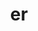 ---
title: "er"
layout: cache
categories: [package, develop]
meta: {"compilers": ["cce@18.0.0", "gcc@10.3.0", "gcc@11.1.0", "gcc@11.4.0", "gcc@7.5.0", "gcc@9.4.0", "intel-oneapi-compilers@2024.2.1", "intel-oneapi-compilers@2025.1.0"], "num_specs": 101, "num_specs_by_stack": {"data-vis-sdk": 12, "e4s": 24, "e4s-cray-rhel": 7, "e4s-cray-sles": 2, "e4s-neoverse-v2": 24, "e4s-neoverse_v1": 6, "e4s-oneapi": 12, "e4s-power": 1, "radiuss": 13, "root": 101}, "oss": ["rhel8", "sle_hpc15", "ubuntu18.04", "ubuntu20.04", "ubuntu22.04"], "platforms": ["linux"], "stacks": ["data-vis-sdk", "e4s", "e4s-cray-rhel", "e4s-cray-sles", "e4s-neoverse-v2", "e4s-neoverse_v1", "e4s-oneapi", "e4s-power", "radiuss", "root"], "targets": ["neoverse_v1", "neoverse_v2", "ppc64le", "x86_64_v3", "x86_64_v4"], "versions": ["0.5.0"]}
spec_details: [{"compiler": "gcc@11.4.0", "hash": "2bzcpzd5lpdesthblhmlgdvbjo4gg6mb", "os": "ubuntu22.04", "platform": "linux", "size": "-", "stacks": ["e4s", "root"], "target": "x86_64_v3", "variants": ["build_system=cmake", "build_type=Release", "generator=make", "~ipo", "+shared"], "versions": ["0.5.0"]}, {"compiler": "gcc@11.4.0", "hash": "2jixw6ahhxn6plqanivttjhu3tp5x4tw", "os": "ubuntu22.04", "platform": "linux", "size": "-", "stacks": ["e4s", "root"], "target": "x86_64_v3", "variants": ["build_system=cmake", "build_type=Release", "generator=make", "~ipo", "+shared"], "versions": ["0.5.0"]}, {"compiler": "gcc@11.1.0", "hash": "357fzefmbumtwgtqvechqqjv4zkrnyij", "os": "ubuntu20.04", "platform": "linux", "size": "-", "stacks": ["data-vis-sdk", "root"], "target": "x86_64_v3", "variants": ["build_system=cmake", "build_type=Release", "generator=make", "~ipo", "+shared"], "versions": ["0.5.0"]}, {"compiler": "gcc@11.4.0", "hash": "3hr6xkjeordnzgb4x6ajrm6ts7j2d4zs", "os": "ubuntu22.04", "platform": "linux", "size": "-", "stacks": ["e4s-neoverse-v2", "root"], "target": "neoverse_v2", "variants": ["build_system=cmake", "build_type=Release", "generator=make", "~ipo", "+shared"], "versions": ["0.5.0"]}, {"compiler": "gcc@11.4.0", "hash": "3odcqo72whsybgqbremueqjw3f2cijd6", "os": "ubuntu22.04", "platform": "linux", "size": "-", "stacks": ["e4s-neoverse-v2", "root"], "target": "neoverse_v2", "variants": ["build_system=cmake", "build_type=Release", "generator=make", "~ipo", "+shared"], "versions": ["0.5.0"]}, {"compiler": "gcc@11.4.0", "hash": "3sfc3flopfz5dya6r5xat4fnhdbmvn2g", "os": "ubuntu22.04", "platform": "linux", "size": "-", "stacks": ["e4s", "root"], "target": "x86_64_v3", "variants": ["build_system=cmake", "build_type=Release", "generator=make", "~ipo", "+shared"], "versions": ["0.5.0"]}, {"compiler": "gcc@11.4.0", "hash": "4gubksr2673a2rkrdf4mxh7x4qrr4i4f", "os": "ubuntu22.04", "platform": "linux", "size": "-", "stacks": ["e4s-neoverse-v2", "root"], "target": "neoverse_v2", "variants": ["build_system=cmake", "build_type=Release", "generator=make", "~ipo", "+shared"], "versions": ["0.5.0"]}, {"compiler": "gcc@11.4.0", "hash": "4idboke3k2u7dghu3el3z3hwlk2vkkyi", "os": "ubuntu22.04", "platform": "linux", "size": "-", "stacks": ["e4s-neoverse-v2", "root"], "target": "neoverse_v2", "variants": ["build_system=cmake", "build_type=Release", "generator=make", "~ipo", "+shared"], "versions": ["0.5.0"]}, {"compiler": "intel-oneapi-compilers@2025.1.0", "hash": "4shdv73x3h6qlgv7l7jxaonsnybz6y5v", "os": "ubuntu22.04", "platform": "linux", "size": "-", "stacks": ["e4s-oneapi", "root"], "target": "x86_64_v3", "variants": ["build_system=cmake", "build_type=Release", "generator=make", "~ipo", "+shared"], "versions": ["0.5.0"]}, {"compiler": "gcc@11.4.0", "hash": "4xxdqgz2zoidxk4fk7jg2yccaqxx7ga7", "os": "ubuntu22.04", "platform": "linux", "size": "-", "stacks": ["e4s", "root"], "target": "x86_64_v3", "variants": ["build_system=cmake", "build_type=Release", "generator=make", "~ipo", "+shared"], "versions": ["0.5.0"]}, {"compiler": "gcc@10.3.0", "hash": "56aknyannbbxnhpym5uf3zycofgltvq6", "os": "sle_hpc15", "platform": "linux", "size": "-", "stacks": ["e4s-cray-sles", "root"], "target": "x86_64_v4", "variants": ["build_system=cmake", "build_type=Release", "generator=make", "~ipo", "+shared"], "versions": ["0.5.0"]}, {"compiler": "gcc@7.5.0", "hash": "5irgdwgai4ht3fnc3mj4htgz42aocrpt", "os": "ubuntu18.04", "platform": "linux", "size": "-", "stacks": ["radiuss", "root"], "target": "x86_64_v3", "variants": ["build_system=cmake", "build_type=Release", "generator=make", "~ipo", "+shared"], "versions": ["0.5.0"]}, {"compiler": "gcc@11.4.0", "hash": "5qbmapxxdncarbgl6ksmluhynm4pvxr6", "os": "ubuntu22.04", "platform": "linux", "size": "-", "stacks": ["e4s-neoverse-v2", "root"], "target": "neoverse_v2", "variants": ["build_system=cmake", "build_type=Release", "generator=make", "~ipo", "+shared"], "versions": ["0.5.0"]}, {"compiler": "gcc@11.4.0", "hash": "5sztblyyad33xbqqezeopuor6ycfrl32", "os": "ubuntu22.04", "platform": "linux", "size": "-", "stacks": ["e4s-neoverse_v1", "root"], "target": "neoverse_v1", "variants": ["build_system=cmake", "build_type=Release", "generator=make", "~ipo", "+shared"], "versions": ["0.5.0"]}, {"compiler": "gcc@11.1.0", "hash": "6334hmxjt5ops2h3yta6vk5klcbhhc7m", "os": "ubuntu20.04", "platform": "linux", "size": "-", "stacks": ["data-vis-sdk", "root"], "target": "x86_64_v3", "variants": ["build_system=cmake", "build_type=Release", "generator=make", "~ipo", "+shared"], "versions": ["0.5.0"]}, {"compiler": "gcc@11.4.0", "hash": "6an67o6vaecl5catycked6hvbaprcicl", "os": "ubuntu22.04", "platform": "linux", "size": "-", "stacks": ["e4s-neoverse_v1", "root"], "target": "neoverse_v1", "variants": ["build_system=cmake", "build_type=Release", "generator=make", "~ipo", "+shared"], "versions": ["0.5.0"]}, {"compiler": "gcc@11.4.0", "hash": "6mjplsf4w2umcj6lv323jhqzhk5lkfvd", "os": "ubuntu22.04", "platform": "linux", "size": "-", "stacks": ["e4s", "root"], "target": "x86_64_v3", "variants": ["build_system=cmake", "build_type=Release", "generator=make", "~ipo", "+shared"], "versions": ["0.5.0"]}, {"compiler": "gcc@7.5.0", "hash": "6nr433ubzp52xn7luyolbx44fgnta35g", "os": "ubuntu18.04", "platform": "linux", "size": "-", "stacks": ["radiuss", "root"], "target": "x86_64_v3", "variants": ["build_system=cmake", "build_type=Release", "generator=make", "~ipo", "+shared"], "versions": ["0.5.0"]}, {"compiler": "gcc@11.4.0", "hash": "6r6kiw4iogb5upc6wwmegsut6gna7uy7", "os": "ubuntu22.04", "platform": "linux", "size": "-", "stacks": ["e4s", "root"], "target": "x86_64_v3", "variants": ["build_system=cmake", "build_type=Release", "generator=make", "~ipo", "+shared"], "versions": ["0.5.0"]}, {"compiler": "gcc@11.1.0", "hash": "a7i6s4c23ib5oimd6pidlwyhmu7lqzgb", "os": "ubuntu20.04", "platform": "linux", "size": "-", "stacks": ["data-vis-sdk", "root"], "target": "x86_64_v3", "variants": ["build_system=cmake", "build_type=Release", "generator=make", "~ipo", "+shared"], "versions": ["0.5.0"]}, {"compiler": "intel-oneapi-compilers@2024.2.1", "hash": "aqi273h56bqsr7cmu4k2uv5shq6x5pq3", "os": "ubuntu22.04", "platform": "linux", "size": "-", "stacks": ["e4s-oneapi", "root"], "target": "x86_64_v3", "variants": ["build_system=cmake", "build_type=Release", "generator=make", "~ipo", "+shared"], "versions": ["0.5.0"]}, {"compiler": "gcc@11.4.0", "hash": "askkppv2v6i27fooqzqs4fdvzwtlssgk", "os": "ubuntu22.04", "platform": "linux", "size": "-", "stacks": ["e4s", "root"], "target": "x86_64_v3", "variants": ["build_system=cmake", "build_type=Release", "generator=make", "~ipo", "+shared"], "versions": ["0.5.0"]}, {"compiler": "gcc@11.4.0", "hash": "au3qbonyhow66dvyc73xnub6xivo7slf", "os": "ubuntu22.04", "platform": "linux", "size": "-", "stacks": ["e4s", "root"], "target": "x86_64_v3", "variants": ["build_system=cmake", "build_type=Release", "generator=make", "~ipo", "+shared"], "versions": ["0.5.0"]}, {"compiler": "gcc@11.4.0", "hash": "b24jcpooy4fsf4jsicmsvfzmysitwo7q", "os": "ubuntu22.04", "platform": "linux", "size": "-", "stacks": ["e4s", "root"], "target": "x86_64_v3", "variants": ["build_system=cmake", "build_type=Release", "generator=make", "~ipo", "+shared"], "versions": ["0.5.0"]}, {"compiler": "intel-oneapi-compilers@2024.2.1", "hash": "bdgghweppedfc3mv65nq36we4kkher3z", "os": "ubuntu22.04", "platform": "linux", "size": "-", "stacks": ["e4s-oneapi", "root"], "target": "x86_64_v3", "variants": ["build_system=cmake", "build_type=Release", "generator=make", "~ipo", "+shared"], "versions": ["0.5.0"]}, {"compiler": "gcc@7.5.0", "hash": "bmbh7gyf5ikyjibxtg4l7rw44wjdex6w", "os": "ubuntu18.04", "platform": "linux", "size": "-", "stacks": ["radiuss", "root"], "target": "x86_64_v3", "variants": ["build_system=cmake", "build_type=Release", "generator=make", "~ipo", "+shared"], "versions": ["0.5.0"]}, {"compiler": "gcc@11.4.0", "hash": "bybyznmrce2v2y6qifognzeokssulxvx", "os": "ubuntu22.04", "platform": "linux", "size": "-", "stacks": ["e4s-neoverse-v2", "root"], "target": "neoverse_v2", "variants": ["build_system=cmake", "build_type=Release", "generator=make", "~ipo", "+shared"], "versions": ["0.5.0"]}, {"compiler": "gcc@11.4.0", "hash": "c5oxnxdbnzcb3ujf3zuthk53oetsjhji", "os": "ubuntu22.04", "platform": "linux", "size": "-", "stacks": ["e4s-neoverse_v1", "root"], "target": "neoverse_v1", "variants": ["build_system=cmake", "build_type=Release", "generator=make", "~ipo", "+shared"], "versions": ["0.5.0"]}, {"compiler": "gcc@11.4.0", "hash": "dfrzlazdz2m6ib2ugreb3irw4xg6qlyl", "os": "ubuntu22.04", "platform": "linux", "size": "-", "stacks": ["e4s", "root"], "target": "x86_64_v3", "variants": ["build_system=cmake", "build_type=Release", "generator=make", "~ipo", "+shared"], "versions": ["0.5.0"]}, {"compiler": "gcc@11.4.0", "hash": "du5vpk7oscogh4z32akr3usyhsk3fdtc", "os": "ubuntu22.04", "platform": "linux", "size": "-", "stacks": ["e4s-neoverse-v2", "root"], "target": "neoverse_v2", "variants": ["build_system=cmake", "build_type=Release", "generator=make", "~ipo", "+shared"], "versions": ["0.5.0"]}, {"compiler": "gcc@11.4.0", "hash": "e5u5vybks7q6shdftmylmmnvrxxxtwve", "os": "ubuntu22.04", "platform": "linux", "size": "-", "stacks": ["e4s", "root"], "target": "x86_64_v3", "variants": ["build_system=cmake", "build_type=Release", "generator=make", "~ipo", "+shared"], "versions": ["0.5.0"]}, {"compiler": "gcc@11.4.0", "hash": "ekio75brbzbcbmm7sf4wftjzdztchqvx", "os": "ubuntu22.04", "platform": "linux", "size": "-", "stacks": ["e4s", "root"], "target": "x86_64_v3", "variants": ["build_system=cmake", "build_type=Release", "generator=make", "~ipo", "+shared"], "versions": ["0.5.0"]}, {"compiler": "gcc@10.3.0", "hash": "eqbddfbkgj36jckqmj4zitzfwdz4txac", "os": "sle_hpc15", "platform": "linux", "size": "-", "stacks": ["e4s-cray-sles", "root"], "target": "x86_64_v4", "variants": ["build_system=cmake", "build_type=Release", "generator=make", "~ipo", "+shared"], "versions": ["0.5.0"]}, {"compiler": "cce@18.0.0", "hash": "f3uytv5w6x62izo4k73ejxrlaq747sqd", "os": "rhel8", "platform": "linux", "size": "-", "stacks": ["e4s-cray-rhel", "root"], "target": "x86_64_v3", "variants": ["build_system=cmake", "build_type=Release", "generator=make", "~ipo", "+shared"], "versions": ["0.5.0"]}, {"compiler": "gcc@11.1.0", "hash": "ff3yww7qu6drn2ogzekebruu54mgccli", "os": "ubuntu20.04", "platform": "linux", "size": "-", "stacks": ["data-vis-sdk", "root"], "target": "x86_64_v3", "variants": ["build_system=cmake", "build_type=Release", "generator=make", "~ipo", "+shared"], "versions": ["0.5.0"]}, {"compiler": "gcc@7.5.0", "hash": "fs3hxpyl6m4lpqprwpmfmlt5ayvfknrc", "os": "ubuntu18.04", "platform": "linux", "size": "-", "stacks": ["radiuss", "root"], "target": "x86_64_v3", "variants": ["build_system=cmake", "build_type=Release", "generator=make", "~ipo", "+shared"], "versions": ["0.5.0"]}, {"compiler": "intel-oneapi-compilers@2024.2.1", "hash": "fuaswxdjctgmtrv3rbuy4b4v5zl4fyrg", "os": "ubuntu22.04", "platform": "linux", "size": "-", "stacks": ["e4s-oneapi", "root"], "target": "x86_64_v3", "variants": ["build_system=cmake", "build_type=Release", "generator=make", "~ipo", "+shared"], "versions": ["0.5.0"]}, {"compiler": "intel-oneapi-compilers@2025.1.0", "hash": "gsbugbbca6jxjg6mkjywee4ld5nvo4rs", "os": "ubuntu22.04", "platform": "linux", "size": "-", "stacks": ["e4s-oneapi", "root"], "target": "x86_64_v3", "variants": ["build_system=cmake", "build_type=Release", "generator=make", "~ipo", "+shared"], "versions": ["0.5.0"]}, {"compiler": "gcc@11.4.0", "hash": "h4emqlkwrhubqwlq3ggmuoozizf3kdqv", "os": "ubuntu22.04", "platform": "linux", "size": "-", "stacks": ["e4s-neoverse-v2", "root"], "target": "neoverse_v2", "variants": ["build_system=cmake", "build_type=Release", "generator=make", "~ipo", "+shared"], "versions": ["0.5.0"]}, {"compiler": "gcc@11.1.0", "hash": "i2cvzhd3qvazd43fkmqz2nhuu5s3423j", "os": "ubuntu20.04", "platform": "linux", "size": "-", "stacks": ["data-vis-sdk", "root"], "target": "x86_64_v3", "variants": ["build_system=cmake", "build_type=Release", "generator=make", "~ipo", "+shared"], "versions": ["0.5.0"]}, {"compiler": "gcc@11.4.0", "hash": "ijtc3kii2m7ztjqzawb75hpbav2hazwf", "os": "ubuntu22.04", "platform": "linux", "size": "-", "stacks": ["e4s-neoverse-v2", "root"], "target": "neoverse_v2", "variants": ["build_system=cmake", "build_type=Release", "generator=make", "~ipo", "+shared"], "versions": ["0.5.0"]}, {"compiler": "gcc@11.4.0", "hash": "jb6sn2teltwt2jrn7fgffjuvtrx227wm", "os": "ubuntu22.04", "platform": "linux", "size": "-", "stacks": ["e4s-neoverse-v2", "root"], "target": "neoverse_v2", "variants": ["build_system=cmake", "build_type=Release", "generator=make", "~ipo", "+shared"], "versions": ["0.5.0"]}, {"compiler": "gcc@11.4.0", "hash": "jt4n5kykqb73d72op76yfvbubnb66lnc", "os": "ubuntu22.04", "platform": "linux", "size": "-", "stacks": ["e4s", "root"], "target": "x86_64_v3", "variants": ["build_system=cmake", "build_type=Release", "generator=make", "~ipo", "+shared"], "versions": ["0.5.0"]}, {"compiler": "gcc@11.4.0", "hash": "jzaprh7xwplxxyh3bdt2lmwzeqvp3jmm", "os": "ubuntu22.04", "platform": "linux", "size": "-", "stacks": ["e4s-neoverse-v2", "root"], "target": "neoverse_v2", "variants": ["build_system=cmake", "build_type=Release", "generator=make", "~ipo", "+shared"], "versions": ["0.5.0"]}, {"compiler": "gcc@11.4.0", "hash": "kajmpn4g6rgahsvgzp2zbmjohvixslov", "os": "ubuntu22.04", "platform": "linux", "size": "-", "stacks": ["e4s-neoverse-v2", "root"], "target": "neoverse_v2", "variants": ["build_system=cmake", "build_type=Release", "generator=make", "~ipo", "+shared"], "versions": ["0.5.0"]}, {"compiler": "gcc@11.4.0", "hash": "kxbarwv3dxifz4gg2ibyyrsfh3leukcw", "os": "ubuntu22.04", "platform": "linux", "size": "-", "stacks": ["e4s", "root"], "target": "x86_64_v3", "variants": ["build_system=cmake", "build_type=Release", "generator=make", "~ipo", "+shared"], "versions": ["0.5.0"]}, {"compiler": "cce@18.0.0", "hash": "las5zbg2zquqgruj6bjvfbzffszut26p", "os": "rhel8", "platform": "linux", "size": "-", "stacks": ["e4s-cray-rhel", "root"], "target": "x86_64_v3", "variants": ["build_system=cmake", "build_type=Release", "generator=make", "~ipo", "+shared"], "versions": ["0.5.0"]}, {"compiler": "gcc@7.5.0", "hash": "lbj7t4c6ps7ufhckf6agod3he4hzhqf7", "os": "ubuntu18.04", "platform": "linux", "size": "-", "stacks": ["radiuss", "root"], "target": "x86_64_v3", "variants": ["build_system=cmake", "build_type=Release", "generator=make", "~ipo", "+shared"], "versions": ["0.5.0"]}, {"compiler": "cce@18.0.0", "hash": "li23zy4jajffhqz3or5phki3njih5tdy", "os": "rhel8", "platform": "linux", "size": "-", "stacks": ["e4s-cray-rhel", "root"], "target": "x86_64_v3", "variants": ["build_system=cmake", "build_type=Release", "generator=make", "~ipo", "+shared"], "versions": ["0.5.0"]}, {"compiler": "gcc@11.4.0", "hash": "ls372g2qnomixd2ayjfv2lpil4fllzfr", "os": "ubuntu22.04", "platform": "linux", "size": "-", "stacks": ["e4s-neoverse-v2", "root"], "target": "neoverse_v2", "variants": ["build_system=cmake", "build_type=Release", "generator=make", "~ipo", "+shared"], "versions": ["0.5.0"]}, {"compiler": "gcc@11.4.0", "hash": "lzya7bjopqa3np5goxbg4rrrm3jqzsrc", "os": "ubuntu22.04", "platform": "linux", "size": "-", "stacks": ["e4s-neoverse_v1", "root"], "target": "neoverse_v1", "variants": ["build_system=cmake", "build_type=Release", "generator=make", "~ipo", "+shared"], "versions": ["0.5.0"]}, {"compiler": "gcc@11.4.0", "hash": "mebjd7sirci25c4ojyqjn76vhbibhvdq", "os": "ubuntu22.04", "platform": "linux", "size": "-", "stacks": ["e4s", "root"], "target": "x86_64_v3", "variants": ["build_system=cmake", "build_type=Release", "generator=make", "~ipo", "+shared"], "versions": ["0.5.0"]}, {"compiler": "gcc@11.4.0", "hash": "msqhiqmdtxchijnsqzigzl7avtxle5yv", "os": "ubuntu22.04", "platform": "linux", "size": "-", "stacks": ["e4s", "root"], "target": "x86_64_v3", "variants": ["build_system=cmake", "build_type=Release", "generator=make", "~ipo", "+shared"], "versions": ["0.5.0"]}, {"compiler": "gcc@11.4.0", "hash": "mzesabjpvfzir4kyakrprw25f6o35zn6", "os": "ubuntu22.04", "platform": "linux", "size": "-", "stacks": ["e4s", "root"], "target": "x86_64_v3", "variants": ["build_system=cmake", "build_type=Release", "generator=make", "~ipo", "+shared"], "versions": ["0.5.0"]}, {"compiler": "cce@18.0.0", "hash": "nhwdj5qdbf5gr7ycylbwiynxlul2cgmp", "os": "rhel8", "platform": "linux", "size": "-", "stacks": ["e4s-cray-rhel", "root"], "target": "x86_64_v3", "variants": ["build_system=cmake", "build_type=Release", "generator=make", "~ipo", "+shared"], "versions": ["0.5.0"]}, {"compiler": "intel-oneapi-compilers@2025.1.0", "hash": "nkf2kmlez4hxnrgqnues2oqz7qgenpvw", "os": "ubuntu22.04", "platform": "linux", "size": "-", "stacks": ["e4s-oneapi", "root"], "target": "x86_64_v3", "variants": ["build_system=cmake", "build_type=Release", "generator=make", "~ipo", "+shared"], "versions": ["0.5.0"]}, {"compiler": "gcc@7.5.0", "hash": "nndj5nvhyrn5wzb5nee52jn3lith3mql", "os": "ubuntu18.04", "platform": "linux", "size": "-", "stacks": ["radiuss", "root"], "target": "x86_64_v3", "variants": ["build_system=cmake", "build_type=Release", "generator=make", "~ipo", "+shared"], "versions": ["0.5.0"]}, {"compiler": "intel-oneapi-compilers@2024.2.1", "hash": "noavjdi6gvdzoamfnobwicyb2cximvme", "os": "ubuntu22.04", "platform": "linux", "size": "-", "stacks": ["e4s-oneapi", "root"], "target": "x86_64_v3", "variants": ["build_system=cmake", "build_type=Release", "generator=make", "~ipo", "+shared"], "versions": ["0.5.0"]}, {"compiler": "gcc@7.5.0", "hash": "nzg6qvn7hdqrz2j72uf4mfgntycw2yj2", "os": "ubuntu18.04", "platform": "linux", "size": "-", "stacks": ["radiuss", "root"], "target": "x86_64_v3", "variants": ["build_system=cmake", "build_type=Release", "generator=make", "~ipo", "+shared"], "versions": ["0.5.0"]}, {"compiler": "gcc@7.5.0", "hash": "ocpzmr3ulrrov67fcbquayaoepphmjg4", "os": "ubuntu18.04", "platform": "linux", "size": "-", "stacks": ["radiuss", "root"], "target": "x86_64_v3", "variants": ["build_system=cmake", "build_type=Release", "generator=make", "~ipo", "+shared"], "versions": ["0.5.0"]}, {"compiler": "gcc@11.1.0", "hash": "onxdcunscwk4rdqok4wzaaffwdodv7bl", "os": "ubuntu20.04", "platform": "linux", "size": "-", "stacks": ["data-vis-sdk", "root"], "target": "x86_64_v3", "variants": ["build_system=cmake", "build_type=Release", "generator=make", "~ipo", "+shared"], "versions": ["0.5.0"]}, {"compiler": "gcc@7.5.0", "hash": "or46bwfhbec6vox2xrp34puad2qds4k3", "os": "ubuntu18.04", "platform": "linux", "size": "-", "stacks": ["radiuss", "root"], "target": "x86_64_v3", "variants": ["build_system=cmake", "build_type=Release", "generator=make", "~ipo", "+shared"], "versions": ["0.5.0"]}, {"compiler": "intel-oneapi-compilers@2025.1.0", "hash": "ov3ul5adjhya7mjmdhkpkutqdgtlnajj", "os": "ubuntu22.04", "platform": "linux", "size": "-", "stacks": ["e4s-oneapi", "root"], "target": "x86_64_v3", "variants": ["build_system=cmake", "build_type=Release", "generator=make", "~ipo", "+shared"], "versions": ["0.5.0"]}, {"compiler": "gcc@11.4.0", "hash": "ov7srwscpxap2bg5nw3y4qcenror5rlt", "os": "ubuntu22.04", "platform": "linux", "size": "-", "stacks": ["e4s-neoverse-v2", "root"], "target": "neoverse_v2", "variants": ["build_system=cmake", "build_type=Release", "generator=make", "~ipo", "+shared"], "versions": ["0.5.0"]}, {"compiler": "gcc@11.1.0", "hash": "pcbmennhqxe7tbjoujgg7vd23qiu5n3n", "os": "ubuntu20.04", "platform": "linux", "size": "-", "stacks": ["data-vis-sdk", "root"], "target": "x86_64_v3", "variants": ["build_system=cmake", "build_type=Release", "generator=make", "~ipo", "+shared"], "versions": ["0.5.0"]}, {"compiler": "gcc@11.4.0", "hash": "pezfbidy755xc25s5kez7jbazcsj7rbl", "os": "ubuntu22.04", "platform": "linux", "size": "-", "stacks": ["e4s-neoverse_v1", "root"], "target": "neoverse_v1", "variants": ["build_system=cmake", "build_type=Release", "generator=make", "~ipo", "+shared"], "versions": ["0.5.0"]}, {"compiler": "gcc@11.1.0", "hash": "pnky5clfafuvbl6grr7e6zj7v2mzzluu", "os": "ubuntu20.04", "platform": "linux", "size": "-", "stacks": ["data-vis-sdk", "root"], "target": "x86_64_v3", "variants": ["build_system=cmake", "build_type=Release", "generator=make", "~ipo", "+shared"], "versions": ["0.5.0"]}, {"compiler": "cce@18.0.0", "hash": "q24c7s44a6h25u4m627mehjqxudu53dd", "os": "rhel8", "platform": "linux", "size": "-", "stacks": ["e4s-cray-rhel", "root"], "target": "x86_64_v3", "variants": ["build_system=cmake", "build_type=Release", "generator=make", "~ipo", "+shared"], "versions": ["0.5.0"]}, {"compiler": "gcc@11.4.0", "hash": "qepttlbp2tlq4oxqvtqgkftlucd3sxkw", "os": "ubuntu22.04", "platform": "linux", "size": "-", "stacks": ["e4s", "root"], "target": "x86_64_v3", "variants": ["build_system=cmake", "build_type=Release", "generator=make", "~ipo", "+shared"], "versions": ["0.5.0"]}, {"compiler": "gcc@11.4.0", "hash": "qzxsrtr7u3hlkspzxj7mvmafqeuhqfvx", "os": "ubuntu22.04", "platform": "linux", "size": "-", "stacks": ["e4s-neoverse-v2", "root"], "target": "neoverse_v2", "variants": ["build_system=cmake", "build_type=Release", "generator=make", "~ipo", "+shared"], "versions": ["0.5.0"]}, {"compiler": "cce@18.0.0", "hash": "r4fqwljq6stqngnbbxjsidbzc4obumsv", "os": "rhel8", "platform": "linux", "size": "-", "stacks": ["e4s-cray-rhel", "root"], "target": "x86_64_v3", "variants": ["build_system=cmake", "build_type=Release", "generator=make", "~ipo", "+shared"], "versions": ["0.5.0"]}, {"compiler": "intel-oneapi-compilers@2025.1.0", "hash": "r5zi536szvwses52ajqpnztx5y5xhup4", "os": "ubuntu22.04", "platform": "linux", "size": "-", "stacks": ["e4s-oneapi", "root"], "target": "x86_64_v3", "variants": ["build_system=cmake", "build_type=Release", "generator=make", "~ipo", "+shared"], "versions": ["0.5.0"]}, {"compiler": "intel-oneapi-compilers@2024.2.1", "hash": "repcbbdr34xcbvltrgocsfm74unctzpv", "os": "ubuntu22.04", "platform": "linux", "size": "-", "stacks": ["e4s-oneapi", "root"], "target": "x86_64_v3", "variants": ["build_system=cmake", "build_type=Release", "generator=make", "~ipo", "+shared"], "versions": ["0.5.0"]}, {"compiler": "gcc@11.4.0", "hash": "rm2l4eohbl3wv4gpakkf42vd37sbvoko", "os": "ubuntu22.04", "platform": "linux", "size": "-", "stacks": ["e4s", "root"], "target": "x86_64_v3", "variants": ["build_system=cmake", "build_type=Release", "generator=make", "~ipo", "+shared"], "versions": ["0.5.0"]}, {"compiler": "gcc@7.5.0", "hash": "sab2uldyjgpxnejiafs52imhzenpe6pk", "os": "ubuntu18.04", "platform": "linux", "size": "-", "stacks": ["radiuss", "root"], "target": "x86_64_v3", "variants": ["build_system=cmake", "build_type=Release", "generator=make", "~ipo", "+shared"], "versions": ["0.5.0"]}, {"compiler": "gcc@11.4.0", "hash": "sfrxcskv72lfb3g7g4jtenfkpbvxqbr5", "os": "ubuntu22.04", "platform": "linux", "size": "-", "stacks": ["e4s", "root"], "target": "x86_64_v3", "variants": ["build_system=cmake", "build_type=Release", "generator=make", "~ipo", "+shared"], "versions": ["0.5.0"]}, {"compiler": "intel-oneapi-compilers@2024.2.1", "hash": "tb56cunr6lknesjbs7um6i3sapiqvbzi", "os": "ubuntu22.04", "platform": "linux", "size": "-", "stacks": ["e4s-oneapi", "root"], "target": "x86_64_v3", "variants": ["build_system=cmake", "build_type=Release", "generator=make", "~ipo", "+shared"], "versions": ["0.5.0"]}, {"compiler": "gcc@11.4.0", "hash": "uau7lg3i5oipdz6ijd3h6cv6qonjrlat", "os": "ubuntu22.04", "platform": "linux", "size": "-", "stacks": ["e4s-neoverse-v2", "root"], "target": "neoverse_v2", "variants": ["build_system=cmake", "build_type=Release", "generator=make", "~ipo", "+shared"], "versions": ["0.5.0"]}, {"compiler": "gcc@11.4.0", "hash": "uetvjbrtcc4lhqbmjmjee5ccxsqdaz4b", "os": "ubuntu22.04", "platform": "linux", "size": "-", "stacks": ["e4s-neoverse-v2", "root"], "target": "neoverse_v2", "variants": ["build_system=cmake", "build_type=Release", "generator=make", "~ipo", "+shared"], "versions": ["0.5.0"]}, {"compiler": "cce@18.0.0", "hash": "uy5wex4o24i5ngj2qevtufuawtch53ht", "os": "rhel8", "platform": "linux", "size": "-", "stacks": ["e4s-cray-rhel", "root"], "target": "x86_64_v3", "variants": ["build_system=cmake", "build_type=Release", "generator=make", "~ipo", "+shared"], "versions": ["0.5.0"]}, {"compiler": "gcc@11.4.0", "hash": "uzh547cph6euwcqrf3mtlbp7azrcjtjg", "os": "ubuntu22.04", "platform": "linux", "size": "-", "stacks": ["e4s-neoverse-v2", "root"], "target": "neoverse_v2", "variants": ["build_system=cmake", "build_type=Release", "generator=make", "~ipo", "+shared"], "versions": ["0.5.0"]}, {"compiler": "gcc@11.4.0", "hash": "v2ngie3utsld273igrrfm4ygul2eo4gj", "os": "ubuntu22.04", "platform": "linux", "size": "-", "stacks": ["e4s-neoverse-v2", "root"], "target": "neoverse_v2", "variants": ["build_system=cmake", "build_type=Release", "generator=make", "~ipo", "+shared"], "versions": ["0.5.0"]}, {"compiler": "gcc@11.4.0", "hash": "v6wapyjlvygbvfjn3sfmp2ha3ev4fpcf", "os": "ubuntu22.04", "platform": "linux", "size": "-", "stacks": ["e4s", "root"], "target": "x86_64_v3", "variants": ["build_system=cmake", "build_type=Release", "generator=make", "~ipo", "+shared"], "versions": ["0.5.0"]}, {"compiler": "gcc@7.5.0", "hash": "vuknorx4usqxsjybhhe3e3n2u6blait3", "os": "ubuntu18.04", "platform": "linux", "size": "-", "stacks": ["radiuss", "root"], "target": "x86_64_v3", "variants": ["build_system=cmake", "build_type=Release", "generator=make", "~ipo", "+shared"], "versions": ["0.5.0"]}, {"compiler": "gcc@7.5.0", "hash": "vya7t4qolugsl63plet7ct2tyqtz5kal", "os": "ubuntu18.04", "platform": "linux", "size": "-", "stacks": ["radiuss", "root"], "target": "x86_64_v3", "variants": ["build_system=cmake", "build_type=Release", "generator=make", "~ipo", "+shared"], "versions": ["0.5.0"]}, {"compiler": "gcc@11.4.0", "hash": "vyd6m6cmcg5g3fblqvk3bih7swnn4nff", "os": "ubuntu22.04", "platform": "linux", "size": "-", "stacks": ["e4s-neoverse-v2", "root"], "target": "neoverse_v2", "variants": ["build_system=cmake", "build_type=Release", "generator=make", "~ipo", "+shared"], "versions": ["0.5.0"]}, {"compiler": "gcc@11.4.0", "hash": "w47xt3a7ogp3jrmqgp2w7xbdfv3gcdhw", "os": "ubuntu22.04", "platform": "linux", "size": "-", "stacks": ["e4s-neoverse-v2", "root"], "target": "neoverse_v2", "variants": ["build_system=cmake", "build_type=Release", "generator=make", "~ipo", "+shared"], "versions": ["0.5.0"]}, {"compiler": "gcc@7.5.0", "hash": "waktnwggib5xkeeshc3zbwq6ycyirz7y", "os": "ubuntu18.04", "platform": "linux", "size": "-", "stacks": ["radiuss", "root"], "target": "x86_64_v3", "variants": ["build_system=cmake", "build_type=Release", "generator=make", "~ipo", "+shared"], "versions": ["0.5.0"]}, {"compiler": "gcc@11.1.0", "hash": "wkvxq5umredgtynuyfoomur4xk6sszme", "os": "ubuntu20.04", "platform": "linux", "size": "-", "stacks": ["data-vis-sdk", "root"], "target": "x86_64_v3", "variants": ["build_system=cmake", "build_type=Release", "generator=make", "~ipo", "+shared"], "versions": ["0.5.0"]}, {"compiler": "gcc@11.1.0", "hash": "wrixszi6xmhkveliggxgxr4qjop4qmhv", "os": "ubuntu20.04", "platform": "linux", "size": "-", "stacks": ["data-vis-sdk", "root"], "target": "x86_64_v3", "variants": ["build_system=cmake", "build_type=Release", "generator=make", "~ipo", "+shared"], "versions": ["0.5.0"]}, {"compiler": "gcc@11.4.0", "hash": "wrxekh7wennqlolynykrpey5biw53zrl", "os": "ubuntu22.04", "platform": "linux", "size": "-", "stacks": ["e4s", "root"], "target": "x86_64_v3", "variants": ["build_system=cmake", "build_type=Release", "generator=make", "~ipo", "+shared"], "versions": ["0.5.0"]}, {"compiler": "gcc@11.4.0", "hash": "wtjlrkjamaaqpbuum6gl4g3rlo7aiw6g", "os": "ubuntu22.04", "platform": "linux", "size": "-", "stacks": ["e4s-neoverse-v2", "root"], "target": "neoverse_v2", "variants": ["build_system=cmake", "build_type=Release", "generator=make", "~ipo", "+shared"], "versions": ["0.5.0"]}, {"compiler": "gcc@11.4.0", "hash": "ww7ji6im2epyguwoisiupr3ogv6toxvb", "os": "ubuntu22.04", "platform": "linux", "size": "-", "stacks": ["e4s", "root"], "target": "x86_64_v3", "variants": ["build_system=cmake", "build_type=Release", "generator=make", "~ipo", "+shared"], "versions": ["0.5.0"]}, {"compiler": "gcc@11.1.0", "hash": "xdxp6wbn2ud2ekby7zdoctsqwg7giork", "os": "ubuntu20.04", "platform": "linux", "size": "-", "stacks": ["data-vis-sdk", "root"], "target": "x86_64_v3", "variants": ["build_system=cmake", "build_type=Release", "generator=make", "~ipo", "+shared"], "versions": ["0.5.0"]}, {"compiler": "gcc@9.4.0", "hash": "xipbgbedardox4d2b4dxzdq2pccaocik", "os": "ubuntu20.04", "platform": "linux", "size": "-", "stacks": ["e4s-power", "root"], "target": "ppc64le", "variants": ["build_system=cmake", "build_type=Release", "generator=make", "~ipo", "+shared"], "versions": ["0.5.0"]}, {"compiler": "gcc@11.4.0", "hash": "yd4awqyn7mx72kn6yh6q4azr3kw2qdnw", "os": "ubuntu22.04", "platform": "linux", "size": "-", "stacks": ["e4s-neoverse-v2", "root"], "target": "neoverse_v2", "variants": ["build_system=cmake", "build_type=Release", "generator=make", "~ipo", "+shared"], "versions": ["0.5.0"]}, {"compiler": "gcc@11.4.0", "hash": "yibc3xikaw5emrwyggan6r3jlx3wnf7r", "os": "ubuntu22.04", "platform": "linux", "size": "-", "stacks": ["e4s", "root"], "target": "x86_64_v3", "variants": ["build_system=cmake", "build_type=Release", "generator=make", "~ipo", "+shared"], "versions": ["0.5.0"]}, {"compiler": "gcc@11.4.0", "hash": "yq3kheeopbksqscgyfmmlmydfoqvsriw", "os": "ubuntu22.04", "platform": "linux", "size": "-", "stacks": ["e4s-neoverse_v1", "root"], "target": "neoverse_v1", "variants": ["build_system=cmake", "build_type=Release", "generator=make", "~ipo", "+shared"], "versions": ["0.5.0"]}, {"compiler": "gcc@11.1.0", "hash": "z3g6mnpeag4feopaljnzzgimsjlrtthh", "os": "ubuntu20.04", "platform": "linux", "size": "-", "stacks": ["data-vis-sdk", "root"], "target": "x86_64_v3", "variants": ["build_system=cmake", "build_type=Release", "generator=make", "~ipo", "+shared"], "versions": ["0.5.0"]}, {"compiler": "intel-oneapi-compilers@2025.1.0", "hash": "zhmcgi6utdlrjvpfk4jju7dgwkl23w4j", "os": "ubuntu22.04", "platform": "linux", "size": "-", "stacks": ["e4s-oneapi", "root"], "target": "x86_64_v3", "variants": ["build_system=cmake", "build_type=Release", "generator=make", "~ipo", "+shared"], "versions": ["0.5.0"]}, {"compiler": "gcc@11.4.0", "hash": "zlypvwe3r4z73jdhbf3qtoeuvzhasfru", "os": "ubuntu22.04", "platform": "linux", "size": "-", "stacks": ["e4s-neoverse-v2", "root"], "target": "neoverse_v2", "variants": ["build_system=cmake", "build_type=Release", "generator=make", "~ipo", "+shared"], "versions": ["0.5.0"]}]
---